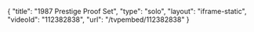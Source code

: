 {
    "title": "1987 Prestige Proof Set",
    "type": "solo",
    "layout": "iframe-static",
    "videoId": "112382838",
    "url": "\/tvpembed\/112382838"
}